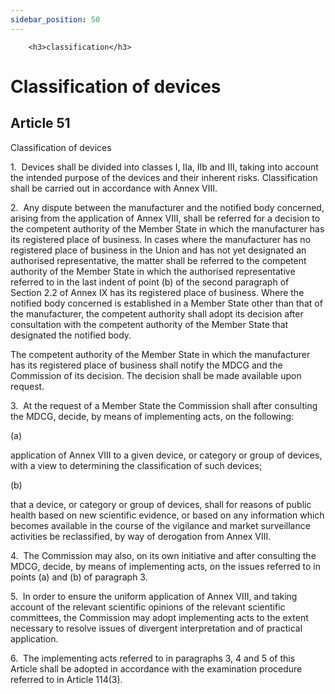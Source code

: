 ```yaml
---
sidebar_position: 50
---
```

        <h3>classification</h3>
<h1>Classification of devices</h1>
<h2>Article 51</h2>
   <p class="stitle-article-norm">Classification of devices</p>
   <p class="norm">1.&nbsp;&nbsp;Devices shall be divided into classes 
I, IIa, IIb and III, taking into account the intended purpose of the 
devices and their inherent risks. Classification shall be carried out in
 accordance with Annex&nbsp;VIII.</p>
   <p class="norm">2.&nbsp;&nbsp;Any dispute between the manufacturer 
and the notified body concerned, arising from the application of 
Annex&nbsp;VIII, shall be referred for a decision to the competent 
authority of the Member&nbsp;State in which the manufacturer has its 
registered place of business. In cases where the manufacturer has no 
registered place of business in the Union and has not yet designated an 
authorised representative, the matter shall be referred to the competent
 authority of the Member&nbsp;State in which the authorised 
representative referred to in the last indent of point&nbsp;(b) of the 
second paragraph&nbsp;of Section&nbsp;2.2 of Annex&nbsp;IX has its 
registered place of business. Where the notified body concerned is 
established in a Member&nbsp;State other than that of the manufacturer, 
the competent authority shall adopt its decision after consultation with
 the competent authority of the Member&nbsp;State that designated the 
notified body.</p>
   <p class="norm">The competent authority of the Member&nbsp;State in 
which the manufacturer has its registered place of business shall notify
 the MDCG and the Commission of its decision. The decision shall be made
 available upon request.</p>
   <p class="norm">3.&nbsp;&nbsp;At the request of a Member&nbsp;State 
the Commission shall after consulting the MDCG, decide, by means of 
implementing acts, on the following:</p>
   <div class="grid-container grid-list">
      <div class="list grid-list-column-1">
         <span>(a)&nbsp;</span>
      </div>
      <div class="grid-list-column-2">
         <p class="norm">application of Annex&nbsp;VIII to a given 
device, or category or group of devices, with a view to determining the 
classification of such devices;</p>
      </div>
   </div>
   <div class="grid-container grid-list">
      <div class="list grid-list-column-1">
         <span>(b)&nbsp;</span>
      </div>
      <div class="grid-list-column-2">
         <p class="norm">that a device, or category or group of devices,
 shall for reasons of public health based on new scientific evidence, or
 based on any information which becomes available in the course of the 
vigilance and market surveillance activities be reclassified, by way of 
derogation from Annex&nbsp;VIII.</p>
      </div>
   </div>
   <p class="norm">4.&nbsp;&nbsp;The Commission may also, on its own 
initiative and after consulting the MDCG, decide, by means of 
implementing acts, on the issues referred to in points (a) and (b) of 
paragraph&nbsp;3.</p>
   <p class="norm">5.&nbsp;&nbsp;In order to ensure the uniform 
application of Annex&nbsp;VIII, and taking account of the relevant 
scientific opinions of the relevant scientific committees, the 
Commission may adopt implementing acts to the extent necessary to 
resolve issues of divergent interpretation and of practical application.</p>
   <p class="norm">6.&nbsp;&nbsp;The implementing acts referred to in 
paragraphs 3, 4 and 5 of this Article&nbsp;shall be adopted in 
accordance with the examination procedure referred to in 
Article&nbsp;114(3).</p>
   <p>
      
      
   </p>
   